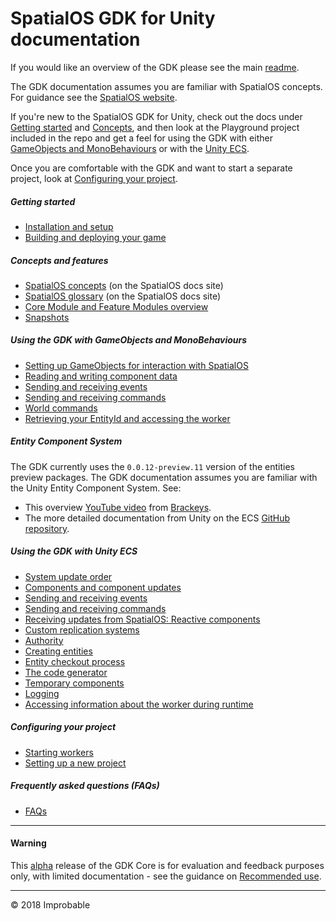 # SpatialOS GDK for Unity documentation

If you would like an overview of the GDK please see the main [readme](../README.md).

The GDK documentation assumes you are familiar with SpatialOS concepts. For guidance see the [SpatialOS website](https://docs.improbable.io/reference/latest/shared/concepts/spatialos).

If you're new to the SpatialOS GDK for Unity, check out the docs under [Getting started](#getting-started) and [Concepts](#concepts-and-features), and then look at the Playground project included in the repo and get a feel for using the GDK with either [GameObjects and MonoBehaviours](#using-the-gdk-with-gameobjects-and-monobehaviours) or with the [Unity ECS](#using-the-gdk-with-unity-ecs).

Once you are comfortable with the GDK and want to start a separate project, look at [Configuring your project](#configuring-your-project).

##### Getting started
* [Installation and setup](setup-and-installing.md)
* [Building and deploying your game](content/build-and-deploy.md)

##### Concepts and features
* [SpatialOS concepts](https://docs.improbable.io/reference/latest/shared/concepts/spatialos) (on the SpatialOS docs site)
* [SpatialOS glossary](https://docs.improbable.io/reference/latest/shared/glossary) (on the SpatialOS docs site)
* [Core Module and Feature Modules overview](content/ecs/core-and-feature-module-overview.md)
* [Snapshots](content/snapshots.md)

##### Using the GDK with GameObjects and MonoBehaviours
* [Setting up GameObjects for interaction with SpatialOS](content/gameobject/set-up-gameobjects.md)
* [Reading and writing component data](content/gameobject/reading-and-writing-component-data.md)
* [Sending and receiving events](content/gameobject/sending-receiving-events.md)
* [Sending and receiving commands](content/gameobject/sending-receiving-commands.md)
* [World commands](content/gameobject/world-commands.md)
* [Retrieving your EntityId and accessing the worker](content/gameobject/retrieving-your-entityid-and-accessing-the-worker.md)

##### Entity Component System
The GDK currently uses the `0.0.12-preview.11` version of the entities preview packages.
The GDK documentation assumes you are familiar with the Unity Entity Component System. See:
* This overview [YouTube video](https://www.youtube.com/watch?v=_U9wRgQyy6s) from [Brackeys](http://brackeys.com/).
* The more detailed documentation from Unity on the ECS [GitHub repository](https://github.com/Unity-Technologies/EntityComponentSystemSamples/blob/master/Documentation/index.md).

##### Using the GDK with Unity ECS
* [System update order](content/ecs/system-update-order.md)
* [Components and component updates](content/ecs/component-data.md)
* [Sending and receiving events](content/ecs/events.md)
* [Sending and receiving commands](content/ecs/commands.md)
* [Receiving updates from SpatialOS: Reactive components](content/ecs/reactive-components.md)
* [Custom replication systems](content/ecs/custom-replication-system.md)
* [Authority](content/ecs/authority.md)
* [Creating entities](content/ecs/create-entity.md)
* [Entity checkout process](content/ecs/entity-checkout-process.md)
* [The code generator](content/ecs/code-generator.md)
* [Temporary components](content/ecs/temporary-components.md)
* [Logging](content/ecs/logging.md)
* [Accessing information about the worker during runtime](content/ecs/accessing-worker-info.md)

##### Configuring your project
* [Starting workers](content/workers.md)
* [Setting up a new project](content/set-up-new-project.md)

##### Frequently asked questions (FAQs)
* [FAQs](content/faqs/faqs.md)

---
#### Warning
This [alpha](https://docs.improbable.io/reference/latest/shared/release-policy#maturity-stages) release of the GDK Core is for evaluation and feedback purposes only, with limited documentation - see the guidance on [Recommended use](../README.md#recommended-use).

----
&copy; 2018 Improbable
